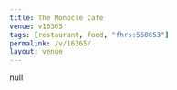 ```yaml
---
title: The Monocle Cafe
venue: v16365
tags: [restaurant, food, "fhrs:550653"]
permalink: /v/16365/
layout: venue
---
```

null